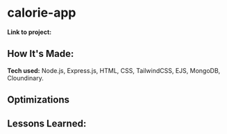 # calorie-app



**Link to project:**



## How It's Made:

**Tech used:** Node.js, Express.js, HTML, CSS, TailwindCSS, EJS, MongoDB, Cloundinary. 



## Optimizations


## Lessons Learned:




